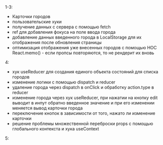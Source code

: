 1-3:
- Карточки городов
- пользовательские хуки
- получение данных с сервера с помощью fetch
- ref для добавления фокуса на поле ввода города
- добавление данных введенного города в LocalStorage для их отображения после обновления страницы
- оптимизация отображения уже внесенных городов с помощью HOC React.memo() - если пропсы повторяются, то не рендерит их вновь

4:
- хук useReducer для создания единого объекта состояний для списка городов
- изменение логики с помощью dispatch и reducer
- удаление города через dispatch в onClick и обработку action.type в reducer
- изменение города через хук useReducer, при нажатии на кнопку edit выводит в инпут обратно введенное значение и при его изменении меняется вывод карточки города
- переключение кнопок в зависимости от того, нажато ли изменение карточки
- решение проблемы множественной переброски props с помощью глобального контекста и хука useContext

5:

